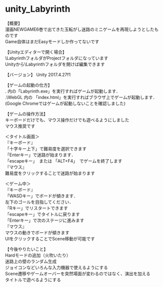 # unity_Labyrinth
【概要】<br>
漫画NEWGAME6巻で出てきた玉転がし迷路のミニゲームを再現しようとしたものです<br>
Game自体はまだEasyモードしか作ってないです <br>

【Unityエディターで開く場合】<br>
\LabyrinthフォルダがProjectフォルダになっています <br>
Unityから\Labyrinthフォルダを開けば編集できます <br>

【バージョン】
Unity 2017.4.27f1 <br>

【ゲームの起動の仕方】<br>
\. 内の「Labyrinth.exe」を実行すればゲームが起動します．<br>
\.\WebGL 内の 「index.html」を実行すればブラウザ上でゲームが起動します．<br>
(Google Chromeではゲームが起動しないことを確認しました) <br>

【ゲームの操作方法】<br>
キーボードだけでも、マウス操作だけでも遊べるようにしました <br>
マウス推奨です <br>

＜タイトル画面＞ <br>
『キーボード』<br>
「十字キー上下」で難易度を選択できます <br>
「Enterキー」で迷路が始まります． <br>
「escapeキー」　または 「ALT+F4」　でゲームを終了します <br>
『マウス』<br>
難易度をクリックすることで迷路が始まります <br>

＜ゲーム中＞ <br>
『キーボード』<br>
  「WASDキー」でボードが傾きます．<br>
  左下のゴールを目指してください．<br>
  「Rキー」でリスタートできます <br>
  「escapeキー」でタイトルに戻ります <br>
  「Enterキー」で次のステージに進みます <br>
『マウス』<br>
   マウスの動きでボードが傾きます <br>
  UIをクリックすることでScene移動が可能です<br>

【今後やりたいこと】 <br>
Hardモードの追加（火吹いたり）<br>
迷路上の壁のランダム生成 <br>
ジョイコンなどいろんな入力機器で使えるようにする <br>
Scene遷移やゲームオーバーを突然場面が変わるのではなく、演出を加える <br>
タイトルで遊べるようにする <br>
